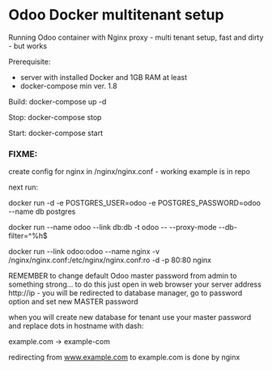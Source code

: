 # Odoo Docker multitenant setup
Running Odoo container with Nginx proxy - multi tenant setup, fast and dirty - but works

Prerequisite:
- server with installed Docker and 1GB RAM at least
- docker-compose min ver. 1.8

Build:
docker-compose up -d

Stop:
docker-compose stop

Start:
docker-compose start



### FIXME:

create config for nginx in /nginx/nginx.conf - working example is in repo

next run:

docker run -d -e POSTGRES_USER=odoo -e POSTGRES_PASSWORD=odoo --name db postgres

docker run --name odoo --link db:db -t odoo -- --proxy-mode --db-filter=^%h$

docker run --link odoo:odoo --name nginx -v /nginx/nginx.conf:/etc/nginx/nginx.conf:ro -d -p 80:80 nginx

REMEMBER to change default Odoo master password from admin to something strong... to do this just open in web browser your server address http://ip - you will be redirected to database manager, go to password option and set new MASTER password

when you will create new database for tenant use your master password and replace dots in hostname with dash:

example.com -> example-com

redirecting from www.example.com to example.com is done by nginx
